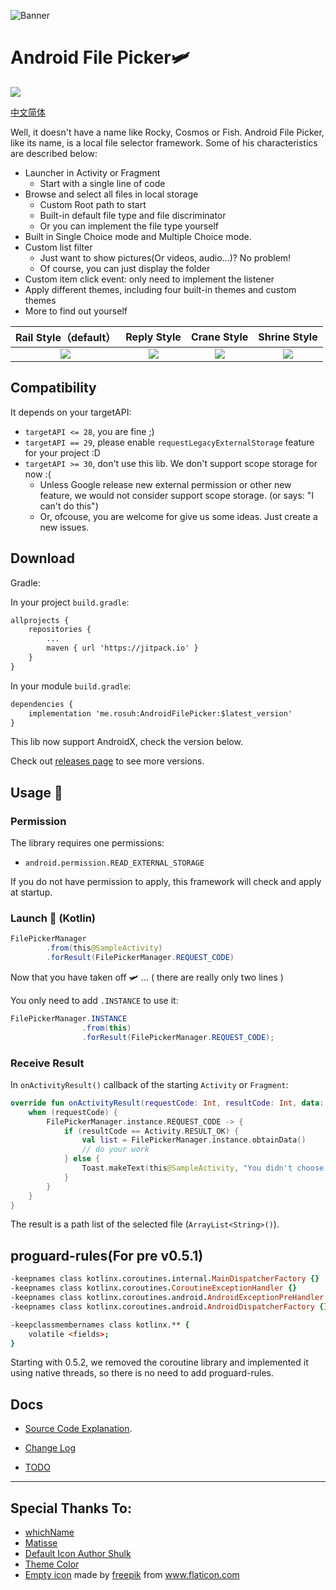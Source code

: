 ![Banner](https://raw.githubusercontent.com/rosuH/AndroidFilePicker/master/images/AndroidFilePicker_Banner_Dr_Sugiyama.png)

# Android File Picker🛩️

[![](https://jitpack.io/v/me.rosuh/AndroidFilePicker.svg)](https://jitpack.io/#me.rosuh/AndroidFilePicker)

[中文简体](https://github.com/rosuH/AndroidFilePicker/blob/master/README_CN.md)

Well, it doesn't have a name like Rocky, Cosmos or Fish. Android File Picker, like its name, is a local file selector framework. Some of his characteristics are described below:

- Launcher in Activity or Fragment
  - Start with a single line of code
- Browse and select all files in local storage
  - Custom Root path to start
  - Built-in default file type and file discriminator
  - Or you can implement the file type yourself
- Built in Single Choice mode and Multiple Choice mode.
- Custom list filter
  - Just want to show pictures(Or videos, audio...)?  No problem!
  - Of course, you can just display the folder
- Custom item click event: only need to implement the listener
- Apply different themes, including four built-in themes and custom themes
- More to find out yourself

|                    Rail Style（default）                     |                         Reply Style                          |                         Crane Style                          |                         Shrine Style                         |
| :----------------------------------------------------------: | :----------------------------------------------------------: | :----------------------------------------------------------: | :----------------------------------------------------------: |
| ![](https://raw.githubusercontent.com/rosuH/AndroidFilePicker/master/images/default_theme.png) | ![](https://raw.githubusercontent.com/rosuH/AndroidFilePicker/master/images/reply_theme.png) | ![](https://raw.githubusercontent.com/rosuH/AndroidFilePicker/master/images/crane_theme.png) | ![](https://raw.githubusercontent.com/rosuH/AndroidFilePicker/master/images/shrine_theme.png) |

## Compatibility
It depends on your targetAPI:
- `targetAPI <= 28`, you are fine ;)
- `targetAPI == 29`, please enable `requestLegacyExternalStorage` feature for your project :D
- `targetAPI >= 30`, don't use this lib. We don't support scope storage for now :(
    - Unless Google release new external permission or other new feature, we would not consider support scope storage. (or says: "I can't do this")
    - Or, ofcouse, you are welcome for give us some ideas. Just create a new issues.

## Download

Gradle:

In your project `build.gradle`:

```xml
allprojects {
    repositories {
	    ...
    	maven { url 'https://jitpack.io' }
    }
}
```

In your module `build.gradle`:

```xml
dependencies {
    implementation 'me.rosuh:AndroidFilePicker:$latest_version'
}
```
This lib now support AndroidX, check the version below.

Check out [releases page](https://github.com/rosuH/AndroidFilePicker/releases) to see more versions.

## Usage 📑 

### Permission

The library requires one permissions:

- `android.permission.READ_EXTERNAL_STORAGE`

If you do not have permission to apply, this framework will check and apply at startup.

### Launch 🚀 (Kotlin)

```java
FilePickerManager
        .from(this@SampleActivity)
        .forResult(FilePickerManager.REQUEST_CODE)
```

Now that you have taken off 🛩️ ... ( there are really only two lines )

You only need to add `.INSTANCE` to use it:

```java
FilePickerManager.INSTANCE
                .from(this)
                .forResult(FilePickerManager.REQUEST_CODE);
```



### Receive Result

In `onActivityResult()` callback of the starting `Activity` or `Fragment`:

```kotlin
override fun onActivityResult(requestCode: Int, resultCode: Int, data: Intent?) {
    when (requestCode) {
        FilePickerManager.instance.REQUEST_CODE -> {
            if (resultCode == Activity.RESULT_OK) {
                val list = FilePickerManager.instance.obtainData()
                // do your work
            } else {
                Toast.makeText(this@SampleActivity, "You didn't choose anything~", Toast.LENGTH_SHORT).show()
            }
        }
    }
}
```

The result is a path list of the selected file (`ArrayList<String>()`).

## proguard-rules(For pre v0.5.1)

```pro
-keepnames class kotlinx.coroutines.internal.MainDispatcherFactory {}
-keepnames class kotlinx.coroutines.CoroutineExceptionHandler {}
-keepnames class kotlinx.coroutines.android.AndroidExceptionPreHandler {}
-keepnames class kotlinx.coroutines.android.AndroidDispatcherFactory {}

-keepclassmembernames class kotlinx.** {
    volatile <fields>;
}

```

Starting with 0.5.2, we removed the coroutine library and implemented it using native threads, so there is no need to add proguard-rules.

## Docs

- [Source Code Explanation](https://github.com/rosuH/AndroidFilePicker/wiki/4.-%E7%A4%BA%E4%BE%8B%E5%8F%8A%E8%A7%A3%E9%87%8A).

- [Change Log](https://github.com/rosuH/AndroidFilePicker/wiki/Change-Log)

- [TODO](https://github.com/rosuH/AndroidFilePicker/wiki/TODO)



---

## Special Thanks To:

- [whichName](https://github.com/whichname)
- [Matisse](https://github.com/zhihu/Matisse)
- [Default Icon Author Shulk](http://iconfont.cn/collections/detail?spm=a313x.7781069.1998910419.d9df05512&cid=11271)
- [Theme Color](https://material.io/design/material-studies/about-our-material-studies.html)
- [Empty icon](https://github.com/rosuH/AndroidFilePicker/blob/master/filepicker/src/main/res/drawable/ic_empty_file_list_file_picker.xml) made by [freepik](https://www.freepik.com/) from www.flaticon.com

